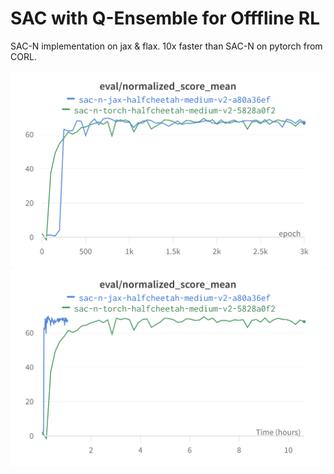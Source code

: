 # SAC with Q-Ensemble for Offfline RL

SAC-N implementation on jax & flax. 10x faster than SAC-N on pytorch from CORL.

![return_epochs](images/score_epochs.png)
![return_time](images/score_wall_time.png)